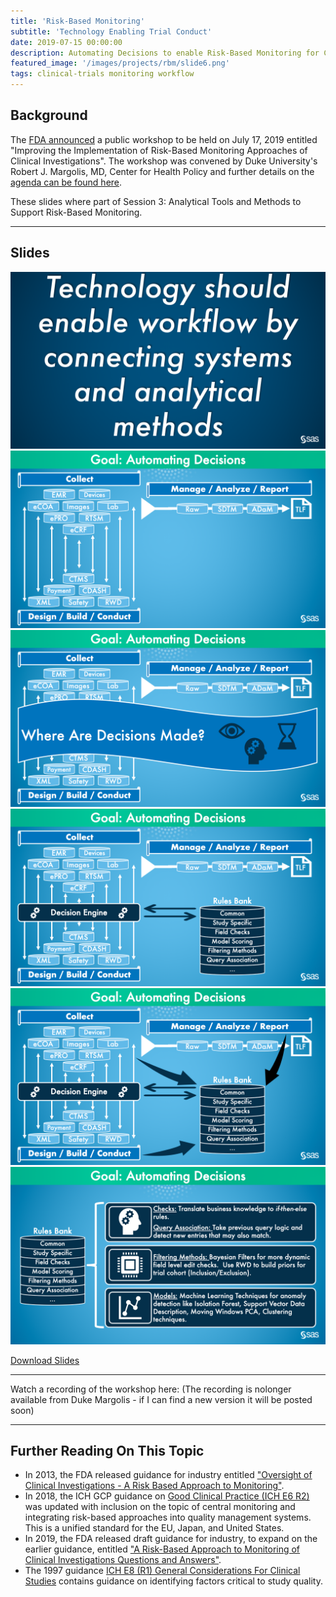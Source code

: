 ```yaml
---
title: 'Risk-Based Monitoring'
subtitle: 'Technology Enabling Trial Conduct'
date: 2019-07-15 00:00:00
description: Automating Decisions to enable Risk-Based Monitoring for Clinical Trials
featured_image: '/images/projects/rbm/slide6.png'
tags: clinical-trials monitoring workflow
---
```


## Background

The [FDA announced](https://www.fda.gov/drugs/news-events-human-drugs/improving-implementation-risk-based-monitoring-approaches-clinical-investigations) a public workshop to be held on July 17, 2019 entitled "Improving the Implementation of Risk-Based Monitoring Approaches of Clinical Investigations". The workshop was convened by Duke University's Robert J. Margolis, MD, Center for Health Policy and further details on the [agenda can be found here](https://healthpolicy.duke.edu/events/improving-implementation-risk-based-monitoring-approaches-clinical-investigations).  

These slides where part of Session 3: Analytical Tools and Methods to Support Risk-Based Monitoring.

---

## Slides

<div class="gallery" data-columns="1">
	<img src="/images/projects/rbm/slide1.png">
	<img src="/images/projects/rbm/slide2.png">
	<img src="/images/projects/rbm/slide3.png">
	<img src="/images/projects/rbm/slide4.png">
	<img src="/images/projects/rbm/slide5.png">
	<img src="/images/projects/rbm/slide6.png">
</div>

<!-- <object data="/images/projects/rbm/RBM Data Analytics.pdf" width="1000" height="1000" type='application/pdf'></object> -->

<a href="/images/projects/rbm/RBM Data Analytics.pdf" download="download" target="_blank">Download Slides</a>

---

Watch a recording of the workshop here: (The recording is nolonger available from Duke Margolis - if I can find a new version it will be posted soon)
<!-- <iframe width="560" height="315" src="https://www.youtube.com/embed/xp8Wp0Upuvo" frameborder="0" allow="accelerometer; autoplay; encrypted-media; gyroscope; picture-in-picture" allowfullscreen></iframe>
[Direct Link to these slides being presented](https://youtu.be/xp8Wp0Upuvo?t=9792) -->

---

## Further Reading On This Topic

* In 2013, the FDA released guidance for industry entitled ["Oversight of Clinical Investigations - A Risk Based Approach to Monitoring"](https://www.fda.gov/regulatory-information/search-fda-guidance-documents/oversight-clinical-investigations-risk-based-approach-monitoring).
* In 2018, the ICH GCP guidance on [Good Clinical Practice (ICH E6 R2)](https://www.fda.gov/regulatory-information/search-fda-guidance-documents/e6r2-good-clinical-practice-integrated-addendum-ich-e6r1) was updated with inclusion on the topic of central monitoring and integrating risk-based approaches into quality management systems.  This is a unified standard for the EU, Japan, and United States.
* In 2019, the FDA released draft guidance for industry, to expand on the earlier guidance, entitled ["A Risk-Based Approach to Monitoring of Clinical Investigations Questions and Answers"](https://www.fda.gov/regulatory-information/search-fda-guidance-documents/risk-based-approach-monitoring-clinical-investigations-questions-and-answers).
* The 1997 guidance [ICH E8 (R1) General Considerations For Clinical Studies](https://www.fda.gov/regulatory-information/search-fda-guidance-documents/e8-general-considerations-clinical-trials) contains guidance on identifying factors critical to study quality.
